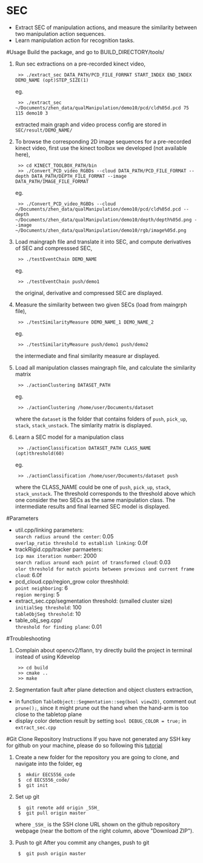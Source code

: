SEC
===
 * Extract SEC of manipulation actions, and measure the similarity between two manipulation action sequences. 
 * Learn manipulation action for recognition tasks.

#Usage
Build the package, and go to BUILD_DIRECTORY/tools/
1. Run sec extractions on a pre-recorded kinect video,

        >> ./extract_sec DATA_PATH/PCD_FILE_FORMAT START_INDEX END_INDEX DEMO_NAME (opt)STEP_SIZE(1)
   eg.

        >> ./extract_sec ~/Documents/zhen_data/qualManipulation/demo10/pcd/cld%05d.pcd 75 115 demo10 3
   	
   extracted main graph and video process config are stored in `SEC/result/DEMO_NAME/`
   
   
2. To browse the corresponding 2D image sequences for a pre-recorded kinect video, first use the kinect toolbox we developed (not available here),

        >> cd KINECT_TOOLBOX_PATH/bin
        >> ./Convert_PCD_video_RGBDs --cloud DATA_PATH/PCD_FILE_FORMAT --depth DATA_PATH/DEPTH_FILE_FORMAT --image DATA_PATH/IMAGE_FILE_FORMAT

   eg.

        >> ./Convert_PCD_video_RGBDs --cloud ~/Documents/zhen_data/qualManipulation/demo10/pcd/cld%05d.pcd --depth ~/Documents/zhen_data/qualManipulation/demo10/depth/depth%05d.png --image ~/Documents/zhen_data/qualManipulation/demo10/rgb/image%05d.png
        
3. Load maingraph file and translate it into SEC, and compute derivatives of SEC and compresssed SEC,

        >> ./testEventChain DEMO_NAME
   eg.

        >> ./testEventChain push/demo1
   	
   the original, derivative and compressed SEC are displayed.
   
           
4. Measure the similarity between two given SECs (load from maingrph file),

        >> ./testSimilarityMeasure DEMO_NAME_1 DEMO_NAME_2
   eg.

        >> ./testSimilarityMeasure push/demo1 push/demo2
   	
   the intermediate and final similarity measure ar displayed.
   
           
5. Load all manipulation classes maingraph file, and calculate the similarity matrix

        >> ./actionClustering DATASET_PATH
   eg.

        >> ./actionClustering /home/user/Documents/dataset
   	
   where the `dataset` is the folder that contains folders of `push`, `pick_up`, `stack`, `stack_unstack`.
   The simlarity matrix is displayed.

6. Learn a SEC model for a manipulation class

        >> ./actionClassification DATASET_PATH CLASS_NAME (opt)threshold(60)
   eg.

        >> ./actionClassification /home/user/Documents/dataset push
   	
   where the CLASS_NAME could be one of `push`, `pick_up`, `stack`, `stack_unstack`.
   The threshold corresponds to the threshold above which one consider the two SECs as the same manipulation class.
   The intermediate results and final learned SEC model is displayed. 
   
#Parameters
 * util.cpp/linking parameters: <br /> 
`search radius around the center`: 0.05 <br /> 
`overlap_ratio threshold to establish linking`: 0.0f <br /> 
 * trackRigid.cpp/tracker parmaeters: <br /> 
`icp max iteration number`: 2000 <br /> 
`search radius around each point of transformed cloud`: 0.03 <br /> 
`olor threshold for match points between previous and current frame cloud`: 6.0f <br /> 
 * pcd_cloud.cpp/region_grow color threshhold: <br /> 
`point neighboring`: 6 <br /> 
`region merging`: 5 <br /> 
 * extract_sec.cpp/segmentation threshold: (smalled cluster size) <br /> 
`initialSeg threshold`: 100 <br /> 
`tableObjSeg threshold`: 10 <br /> 
 * table_obj_seg.cpp/ <br /> 
`threshold for finding plane`: 0.01 <br /> 

#Troubleshooting
1. Complain about opencv2/flann, try directly build the project in terminal instead of using Kdevelop

        >> cd build
        >> cmake ..
        >> make
2. Segmentation fault after plane detection and object clusters extraction, 
 * in function `TableObject::Segmentation::seg(bool view2D)`, comment out `prune();`, since it might prune out the hand when the hand-arm is too close to the tabletop plane
 * display color detection result by setting `bool DEBUG_COLOR = true;` in `extract_sec.cpp`

	

#Git Clone Repository Instructions
If you have not generated any SSH key for github on your machine, please do so following this [tutorial](https://help.github.com/articles/generating-ssh-keys)

1. Create a new folder for the repository you are going to clone, and navigate into the folder, eg

		$  mkdir EECS556_code
		$  cd EECS556_code/
		$  git init
2. Set up git
		
		$  git remote add origin _SSH_
		$  git pull origin master
	where `_SSH_` is the SSH clone URL shown on the github repository webpage (near the bottom of the right column, above "Download ZIP").
3. Push to git
	After you commit any changes, push to git

		$  git push origin master



